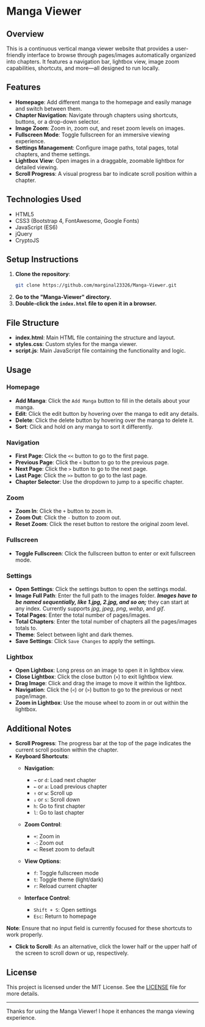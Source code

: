 # Manga Viewer

## Overview
This is a continuous vertical manga viewer website that provides a user-friendly interface to browse through pages/images automatically organized into chapters. It features a navigation bar, lightbox view, image zoom capabilities, shortcuts, and more—all designed to run locally.

## Features
- **Homepage**: Add different manga to the homepage and easily manage and switch between them.
- **Chapter Navigation**: Navigate through chapters using shortcuts, buttons, or a drop-down selector.
- **Image Zoom**: Zoom in, zoom out, and reset zoom levels on images.
- **Fullscreen Mode**: Toggle fullscreen for an immersive viewing experience.
- **Settings Management**: Configure image paths, total pages, total chapters, and theme settings.
- **Lightbox View**: Open images in a draggable, zoomable lightbox for detailed viewing.
- **Scroll Progress**: A visual progress bar to indicate scroll position within a chapter.

## Technologies Used
- HTML5
- CSS3 (Bootstrap 4, FontAwesome, Google Fonts)
- JavaScript (ES6)
- jQuery
- CryptoJS

## Setup Instructions
1. **Clone the repository**:
    ```sh
    git clone https://github.com/marginal23326/Manga-Viewer.git
    ```
3. **Go to the "Manga-Viewer" directory.** 
2. **Double-click the `index.html` file to open it in a browser.**

## File Structure
- **index.html**: Main HTML file containing the structure and layout.
- **styles.css**: Custom styles for the manga viewer.
- **script.js**: Main JavaScript file containing the functionality and logic.

## Usage
### Homepage
- **Add Manga**: Click the `Add Manga` button to fill in the details about your manga.
- **Edit**: Click the edit button by hovering over the manga to edit any details.
- **Delete**:  Click the delete button by hovering over the manga to delete it.
- **Sort**: Click and hold on any manga to sort it differently.

### Navigation
- **First Page**: Click the `<<` button to go to the first page.
- **Previous Page**: Click the `<` button to go to the previous page.
- **Next Page**: Click the `>` button to go to the next page.
- **Last Page**: Click the `>>` button to go to the last page.
- **Chapter Selector**: Use the dropdown to jump to a specific chapter.

### Zoom
- **Zoom In**: Click the `+` button to zoom in.
- **Zoom Out**: Click the `-` button to zoom out.
- **Reset Zoom**: Click the reset button to restore the original zoom level.

### Fullscreen
- **Toggle Fullscreen**: Click the fullscreen button to enter or exit fullscreen mode.

### Settings
- **Open Settings**: Click the settings button to open the settings modal.
- **Image Full Path**: Enter the full path to the images folder. _**Images have to be named sequentially, like 1.jpg, 2.jpg, and so on;**_ they can start at any index. Currently supports _jpg_, _jpeg_, _png_, _webp_, and _gif_.
- **Total Pages**: Enter the total number of pages/images.
- **Total Chapters**: Enter the total number of chapters all the pages/images totals to.
- **Theme**: Select between light and dark themes.
- **Save Settings**: Click `Save Changes` to apply the settings.

### Lightbox
- **Open Lightbox**: Long press on an image to open it in lightbox view.
- **Close Lightbox**: Click the close button (`×`) to exit lightbox view.
- **Drag Image**: Click and drag the image to move it within the lightbox.
- **Navigation**: Click the (`<`) or (`>`) button to go to the previous or next page/image. 
- **Zoom in Lightbox**: Use the mouse wheel to zoom in or out within the lightbox.

## Additional Notes
- **Scroll Progress**: The progress bar at the top of the page indicates the current scroll position within the chapter.
- **Keyboard Shortcuts**:
    - **Navigation**:
      - `→` or `d`: Load next chapter
      - `←` or `a`: Load previous chapter
      - `↑` or `w`: Scroll up
      - `↓` or `s`: Scroll down
      - `h`: Go to first chapter
      - `l`: Go to last chapter
    
    - **Zoom Control**:
      - `+`: Zoom in
      - `-`: Zoom out
      - `=`: Reset zoom to default
    
    - **View Options**:
      - `f`: Toggle fullscreen mode
      - `t`: Toggle theme (light/dark)
      - `r`: Reload current chapter
    
    - **Interface Control**:
      - `Shift + S`: Open settings
      - `Esc`: Return to homepage

**Note**: Ensure that no input field is currently focused for these shortcuts to work properly.

- **Click to Scroll**: As an alternative, click the lower half or the upper half of the screen to scroll down or up, respectively. 

## License
This project is licensed under the MIT License. See the [LICENSE](LICENSE) file for more details.

---

Thanks for using the Manga Viewer! I hope it enhances the manga viewing experience.
